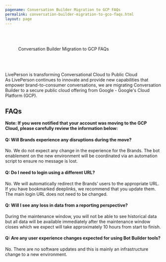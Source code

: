 ```yaml
---
pagename: Conversation Builder Migration to GCP FAQs
permalink: conversation-builder-migration-to-gco-faqs.html
layout: page
---
```


<div class="card-container">
  <div id="success-stories" class="welcome-card lp-default" style="padding:2.375rem 2.625rem !important;">
      <p class="success-stories-header">Conversation Builder Migration to GCP FAQs</p>
  </div>
</div>

LivePerson is transforming Conversational Cloud to Public Cloud        
As LivePerson continues to innovate and provide new capabilities that empower brand-to-consumer conversations, we are migrating Conversation Builder to a secure public cloud offering from Google -  Google's Cloud Platform (GCP).

## FAQs
**Note: If you were notified that your account was moving to the GCP Cloud, please carefully review the information below:**

#### Q: Will Brands experience any disruptions during the move?
No. We do not expect any change in the experience for the Brands. The bot enablement on the new environment will be coordinated via an automation script to ensure no message is lost.

#### Q: Do I need to login using a different URL?
No. We will automatically redirect the Brands’ users to the appropriate URL. If you have bookmarked deeplinks, we recommend that you update them.  The main login URL does not need to be changed.

#### Q: Will I see any loss in data from a reporting perspective?
During the maintenance window, you will not be able to see historical data but all data will be available immediately after the maintenance window closes which we expect will take approximately 10 hours from start to finish.

#### Q: Are any user experience changes expected for using Bot Builder tools?
No. There are no software updates and this is mainly an infrastructure change to a new environment.
